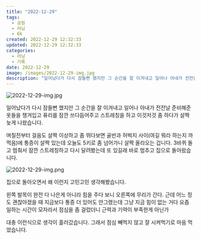 ```yaml
---
title: "2022-12-29"
tags:
  - 공원
  - 러닝
  - 6k
created: 2022-12-29 12:32:33
updated: 2022-12-29 12:32:33
categories:
  - 러닝
  - 기록
date: 2022-12-29
image: /images/2022-12-29-img.jpg
description: "일어났다가 다시 잠들뻔 했지만 그 순간을 잘 이겨내고 일어나 아내가 전전날 준비해준 옷들을 챙겨입고 퓨리를 잠깐 쓰다듬어주고 스트레칭을 하고 이것저것 좀 하다가 살짝 늦게 나왔습니다. 며칠전부터 걸음도 살짝 이상하고 좀 뛰다보면 골반과 허벅지 사이(여길 뭐라 하는지 까먹음)에 통증이 살"
---
```


![2022-12-29-img.jpg](/images/2022-12-29-img.jpg)
 
 

일어났다가 다시 잠들뻔 했지만 그 순간을 잘 이겨내고 일어나 아내가 전전날 준비해준 옷들을 챙겨입고 퓨리를 잠깐 쓰다듬어주고 스트레칭을 하고 이것저것 좀 하다가 살짝 늦게 나왔습니다.

며칠전부터 걸음도 살짝 이상하고 좀 뛰다보면 골반과 허벅지 사이(여길 뭐라 하는지 까먹음)에 통증이 살짝 있는데 오늘도 5키로 좀 넘어가니 살짝 올라오는 겁니다. 3바퀴 돌고 멈춰서 잠깐 스트레칭하고 다시 달려봤는데 또 있길래 바로 멈추고 집으로 돌아왔습니다.

 
 ![2022-12-29-img.png](/images/2022-12-29-img.png)
 
 

집으로 돌아오면서 왜 이런지 고민고민 생각해봤습니다.

왼쪽 발목이 완전 다 나은게 아니라 힘을 주다 보니 오른쪽에 무리가 간다.
근데 어느 정도 괜찮아졌을 때 지금보다 통증 더 있어도 안그랬는데
그냥 지금 힘이 없는 거다
요즘 일하는 시간이 모자라서 점심을 좀 걸렀더니 근력과 기력이 부족한게 아닌가

대충 이런식으로 생각이 흘러갔습니다. 그래서 점심 빼먹지 않고 잘 시켜먹기로 마음 먹었습니다.
